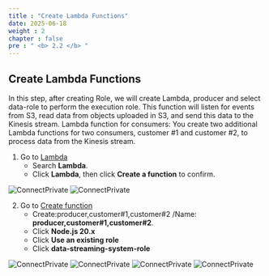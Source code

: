 ```yaml
---
title : "Create Lambda Functions"
date: 2025-06-18
weight : 2
chapter : false
pre : " <b> 2.2 </b> "
---
```


## Create Lambda Functions
In this step, after creating Role, we will create Lambda, producer and select data-role to perform the execution role. This function will listen for events from S3, read data from objects uploaded in S3, and send this data to the Kinesis stream. Lambda function for consumers: You create two additional Lambda functions for two consumers, customer #1 and customer #2, to process data from the Kinesis stream.

1. Go to [Lambda](https://ap-southeast-1.console.aws.amazon.com/lambda/home?region=ap-southeast-1#/create/function?firstrun=true)
    - Search **Lambda**.
    - Click **Lambda**, then click **Create a function** to confirm.

![ConnectPrivate](/images/2.prerequisite/B-1.png)
![ConnectPrivate](/images/2.prerequisite/B-2.png)

2. Go to [Create function](https://ap-southeast-1.console.aws.amazon.com/lambda/home?region=ap-southeast-1#/create/function?firstrun=true&intent=authorFromScratch)
    - Create:producer,customer#1,customer#2 /Name: **producer,customer#1,customer#2**.
    - Click **Node.js 20.x**
    - Click **Use an existing role**
    - Click **data-streaming-system-role**

![ConnectPrivate](/images/2.prerequisite/B-3.png)
![ConnectPrivate](/images/2.prerequisite/B-4.png)
![ConnectPrivate](/images/2.prerequisite/B-5.png)
![ConnectPrivate](/images/2.prerequisite/B-6.png)